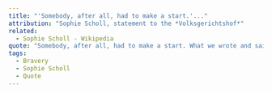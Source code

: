 ```yaml
---
title: "'Somebody, after all, had to make a start.'..."
attribution: "Sophie Scholl, statement to the *Volksgerichtshof*"
related:
  - Sophie Scholl - Wikipedia
quote: "Somebody, after all, had to make a start. What we wrote and said is also believed by many others. They just don't dare express themselves as we did."
tags:
  - Bravery
  - Sophie Scholl
  - Quote
---
```

